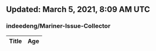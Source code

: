 ## Updated: March 5, 2021, 8:09 AM UTC


### indeedeng/Mariner-Issue-Collector
|**Title**|**Age**|
|:----|:----|